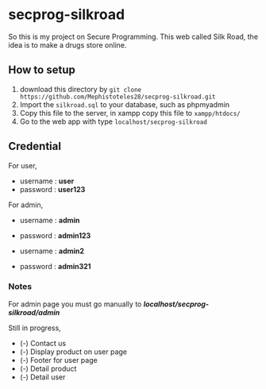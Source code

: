 # secprog-silkroad

So this is my project on Secure Programming.
This web called Silk Road, the idea is to make a drugs store online.

## How to setup

1. download this directory by `git clone https://github.com/Mephistoteles28/secprog-silkroad.git`
2. Import the `silkroad.sql` to your database, such as phpmyadmin
3. Copy this file to the server, in xampp copy this file to `xampp/htdocs/`
4. Go to the web app with type `localhost/secprog-silkroad`

## Credential

For user,

- username : **user**
- password : **user123**

For admin,

- username : **admin**
- password : **admin123**

- username : **admin2**
- password : **admin321**

### Notes

For admin page you must go manually to
**_localhost/secprog-silkroad/admin_**

Still in progress,

- (-) Contact us
- (-) Display product on user page
- (-) Footer for user page
- (-) Detail product
- (-) Detail user
